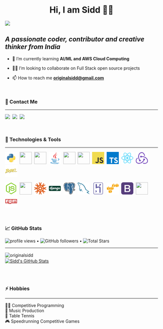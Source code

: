 <h1 align="center">Hi, I am Sidd 🙋‍♂️</h1>
<img src="https://github.com/originalsidd/profile/blob/main/sidd.png">

## *A passionate coder, contributor and creative thinker from India*

<!-- 🔭 I’m currently working on [FaceMask- Access Control](https://github.com/AkhilGKrishnan/Face-Mask-Detector)-->

- 🌱 I’m currently learning **AI/ML and AWS Cloud Computing**

- 👯‍♂️ I’m looking to collaborate on Full Stack open source projects

- 📫 How to reach me **originalsidd@gmail.com**

<br>

### 💬 Contact Me

  ---
  
<p align="left">
<a href="https://www.linkedin.com/in/siddharth-pal-a7a5ab202"><img height="35" src="https://github.com/originalsidd/profile/blob/main/linkedin.png?raw=true"></a>&nbsp;
<a href="https://www.hackerrank.com/originalsidd"><img height="35" src="https://user-images.githubusercontent.com/17762967/42728663-26ebdb04-87dd-11e8-928f-fb01479a2ce1.png"></a>&nbsp;
<a href=""><img height="35" src="https://avatars.githubusercontent.com/u/1965106?s=200&v=4"></a>
</p>

<br>

### 🔧 Technologies & Tools

  ---
  
<code><img height="40" width="40" src="https://raw.githubusercontent.com/github/explore/80688e429a7d4ef2fca1e82350fe8e3517d3494d/topics/python/python.png"></code>&nbsp;
<code><img height="40" width="40" src="https://www.naveedashfaq.me/img/c++.png"></code>&nbsp;
<code><img height="40" width="40" src="https://cdn.iconscout.com/icon/free/png-512/c-programming-569564.png"></code>&nbsp;
<code><img height="40" width="40" src="https://github.com/devicons/devicon/blob/master/icons/java/java-original.svg"></code>&nbsp;
<code><img height="40" width="40" src="https://www.flaticon.com/svg/static/icons/svg/1216/1216733.svg"></code>&nbsp;
<code><img height="40" width="40" src="https://cdn.iconscout.com/icon/free/png-256/css-131-722685.png"></code>&nbsp;
<code><img height="40" width="40" src="https://raw.githubusercontent.com/github/explore/80688e429a7d4ef2fca1e82350fe8e3517d3494d/topics/javascript/javascript.png"></code>&nbsp;
<code><img height="40" width="40" src="https://raw.githubusercontent.com/github/explore/80688e429a7d4ef2fca1e82350fe8e3517d3494d/topics/typescript/typescript.png"></code>&nbsp;
<code><img height="40" width="40" src="https://github.com/devicons/devicon/blob/master/icons/react/react-original.svg"></code>&nbsp;
<code><img height="40" width="40" src="https://github.com/devicons/devicon/blob/master/icons/redux/redux-original.svg"></code>&nbsp;
<code><img height="40" width="40" src="https://github.com/devicons/devicon/blob/master/icons/babel/babel-original.svg"></code>&nbsp;

<code><img height="40" width="40" src="https://github.com/devicons/devicon/blob/master/icons/nodejs/nodejs-original.svg"></code>&nbsp;
<code><img height="40" width="40" src="https://github.com/originalsidd/profile/blob/main/expressjs-iconsvg%20(7).svg"></code>&nbsp;
<code><img height="40" width="40" src="https://github.com/bookshelf/assets/blob/master/knex/knex-icon.svg"></code>&nbsp;
<code><img height="40" width="40" src="https://github.com/devicons/devicon/blob/master/icons/django/django-original.svg"></code>&nbsp;
<code><img height="40" width="40" src="https://github.com/devicons/devicon/blob/master/icons/postgresql/postgresql-original.svg"></code>&nbsp;
<code><img height="40" width="40" src="https://github.com/devicons/devicon/blob/master/icons/mysql/mysql-original.svg"></code>&nbsp;
<code><img height="40" width="40" src="https://github.com/devicons/devicon/blob/master/icons/heroku/heroku-original.svg"></code>&nbsp;
<code><img height="40" width="40" src="https://github.com/devicons/devicon/blob/master/icons/amazonwebservices/amazonwebservices-original.svg"></code>&nbsp;
<code><img height="40" width="40" src="https://raw.githubusercontent.com/github/explore/80688e429a7d4ef2fca1e82350fe8e3517d3494d/topics/bootstrap/bootstrap.png"></code>&nbsp;
<code><img height="40" width="40" src="https://upload.wikimedia.org/wikipedia/commons/thumb/3/3f/Git_icon.svg/1024px-Git_icon.svg.png"></code>&nbsp;
<code><img height="40" width="40" src="https://github.com/devicons/devicon/blob/master/icons/npm/npm-original-wordmark.svg"></code>&nbsp;

<br>

### 📈 GitHub Stats
<p>
  <img src="https://gpvc.arturio.dev/originalsidd" alt="profile views"> •  
  <img alt="GitHub followers" src="https://img.shields.io/github/followers/originalsidd?label=Followers&style=social"> •   
  <img src="https://img.shields.io/github/stars/originalsidd?label=Stars" alt="Total Stars">
</p>

  ---
<img align="center" src="https://github-readme-stats.vercel.app/api/top-langs?username=originalsidd&show_icons=true&locale=en&layout=compact" alt="originalsidd" />
<br>

<a href="https://github.com/originalsidd/originalsidd">
  <img align="center" src="https://github-readme-stats.vercel.app/api?username=originalsidd&show_icons=true&show_owner=true&line_height=27&count_private=true&title_color=bdddff&text_color=05bbf7&icon_color=ef8539&bg_color=010f1a" alt="Sidd's GitHub Stats" />
</a>

<br><br>

### ⚡ Hobbies

  ---

👨‍💻 Competitive Programming \
🎵 Music Production \
🏓 Table Tennis \
🎮 Speedrunning Competitive Games

